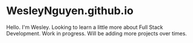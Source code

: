 # WesleyNguyen.github.io

Hello. I'm Wesley. Looking to learn a little more about Full Stack Development.
Work in progress. Will be adding more projects over times.
